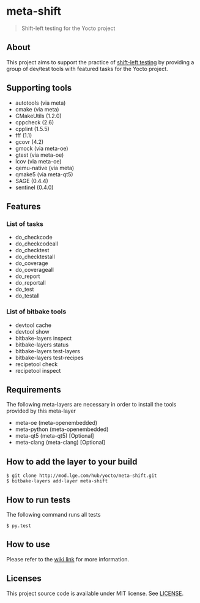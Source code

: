# meta-shift

> Shift-left testing for the Yocto project


## About

This project aims to support the practice of [shift-left testing](https://en.wikipedia.org/wiki/Shift-left_testing) by providing a group of dev/test tools with featured tasks for the Yocto project.


## Supporting tools

* autotools (via meta)
* cmake (via meta)
* CMakeUtils (1.2.0)
* cppcheck (2.6)
* cpplint (1.5.5)
* fff (1.1)
* gcovr (4.2)
* gmock (via meta-oe)
* gtest (via meta-oe)
* lcov (via meta-oe)
* qemu-native (via meta)
* qmake5 (via meta-qt5)
* SAGE (0.4.4)
* sentinel (0.4.0)


## Features

### List of tasks

* do_checkcode
* do_checkcodeall
* do_checktest
* do_checktestall
* do_coverage
* do_coverageall
* do_report
* do_reportall
* do_test
* do_testall

### List of bitbake tools

* devtool cache
* devtool show
* bitbake-layers inspect
* bitbake-layers status
* bitbake-layers test-layers
* bitbake-layers test-recipes
* recipetool check
* recipetool inspect


## Requirements

The following meta-layers are necessary in order to install the tools provided by this meta-layer

* meta-oe (meta-openembedded)
* meta-python (meta-openembedded)
* meta-qt5 (meta-qt5) [Optional]
* meta-clang (meta-clang) [Optional]


## How to add the layer to your build

    $ git clone http://mod.lge.com/hub/yocto/meta-shift.git
    $ bitbake-layers add-layer meta-shift


## How to run tests

The following command runs all tests

    $ py.test


## How to use

Please refer to the [wiki link](http://mod.lge.com/hub/yocto/meta-shift/-/wikis/home) for more information.


## Licenses

This project source code is available under MIT license. See [LICENSE](LICENSE).
